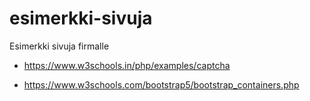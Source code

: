 # esimerkki-sivuja
Esimerkki sivuja firmalle

* https://www.w3schools.in/php/examples/captcha

* https://www.w3schools.com/bootstrap5/bootstrap_containers.php
